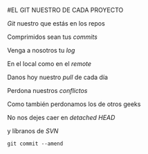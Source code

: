#EL GIT NUESTRO DE CADA PROYECTO

*Git* nuestro que estás en los repos

Comprimidos sean tus *commits*

Venga a nosotros tu *log*

En el local como en el *remote*

Danos hoy nuestro *pull* de cada día

Perdona nuestros *conflictos*

Como también perdonamos los de otros geeks

No nos dejes caer en *detached HEAD*

y líbranos de *SVN*

`git commit --amend`
